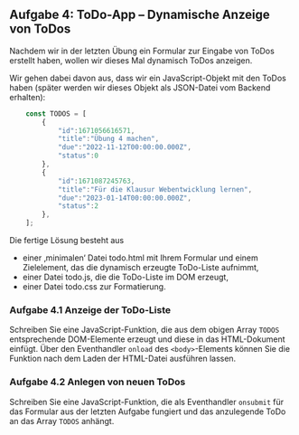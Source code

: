 ## Aufgabe 4: ToDo-App – Dynamische Anzeige von ToDos

Nachdem wir in der letzten Übung ein Formular zur Eingabe von ToDos erstellt haben, wollen wir dieses Mal dynamisch ToDos
anzeigen.

Wir gehen dabei davon aus, dass wir ein JavaScript-Objekt mit den ToDos haben (später werden wir dieses Objekt als JSON-Datei vom Backend erhalten):

```JavaScript
    const TODOS = [
        {
            "id":1671056616571,
            "title":"Übung 4 machen",
            "due":"2022-11-12T00:00:00.000Z",
            "status":0
        },
        {
            "id":1671087245763,
            "title":"Für die Klausur Webentwicklung lernen",
            "due":"2023-01-14T00:00:00.000Z",
            "status":2
        },
    ];
```

Die fertige Lösung besteht aus

- einer ‚minimalen‘ Datei todo.html mit Ihrem Formular und einem Zielelement, das die dynamisch erzeugte ToDo-Liste aufnimmt,
- einer Datei todo.js, die die ToDo-Liste im DOM erzeugt,
- einer Datei todo.css zur Formatierung.

### Aufgabe 4.1 Anzeige der ToDo-Liste

Schreiben Sie eine JavaScript-Funktion, die aus dem obigen Array `TODOS` entsprechende DOM-Elemente erzeugt und
diese in das HTML-Dokument einfügt. Über den Eventhandler `onload` des `<body>`-Elements können Sie die Funktion nach dem Laden der HTML-Datei ausführen lassen.

### Aufgabe 4.2 Anlegen von neuen ToDos

Schreiben Sie eine JavaScript-Funktion, die als Eventhandler `onsubmit` für das Formular aus der letzten Aufgabe fungiert und das anzulegende ToDo an das Array `TODOS` anhängt.
